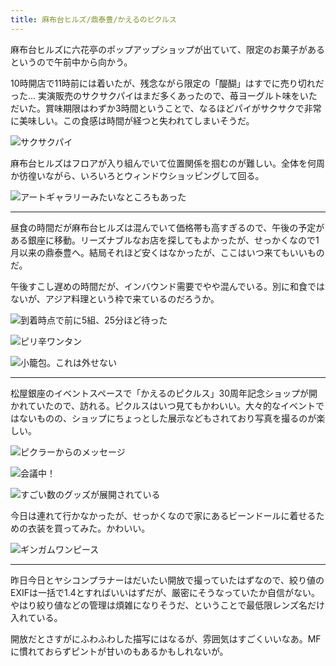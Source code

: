 ```yaml
---
title: 麻布台ヒルズ/鼎泰豊/かえるのピクルス
---
```


麻布台ヒルズに六花亭のポップアップショップが出ていて、限定のお菓子があるというので午前中から向かう。

10時開店で11時前には着いたが、残念ながら限定の「醍醐」はすでに売り切れだった... 実演販売のサクサクパイはまだ多くあったので、苺ヨーグルト味をいただいた。賞味期限はわずか3時間ということで、なるほどパイがサクサクで非常に美味しい。この食感は時間が経つと失われてしまいそうだ。

![サクサクパイ](https://photos.apkas.net/medium/202405/20240526-110357.webp)

麻布台ヒルズはフロアが入り組んでいて位置関係を掴むのが難しい。全体を何周か彷徨いながら、いろいろとウィンドウショッピングして回る。

![アートギャラリーみたいなところもあった](https://photos.apkas.net/medium/202405/20240526-113837.webp)

---

昼食の時間だが麻布台ヒルズは混んでいて価格帯も高すぎるので、午後の予定がある銀座に移動。リーズナブルなお店を探してもよかったが、せっかくなので1月以来の鼎泰豊へ。結局それほど安くはなかったが、ここはいつ来てもいいものだ。

午後すこし遅めの時間だが、インバウンド需要でやや混んでいる。別に和食ではないが、アジア料理という枠で来ているのだろうか。

![到着時点で前に5組、25分ほど待った](https://photos.apkas.net/medium/202405/20240526-133925.webp)

![ピリ辛ワンタン](https://photos.apkas.net/medium/202405/20240526-142737.webp)

![小籠包。これは外せない](https://photos.apkas.net/medium/202405/20240526-142906.webp)

---

松屋銀座のイベントスペースで「かえるのピクルス」30周年記念ショップが開かれていたので、訪れる。ピクルスはいつ見てもかわいい。大々的なイベントではないものの、ショップにちょっとした展示などもされており写真を撮るのが楽しい。

![ピクラーからのメッセージ](https://photos.apkas.net/medium/202405/20240526-151536.webp)

![会議中！](https://photos.apkas.net/medium/202405/20240526-153155.webp)

![すごい数のグッズが展開されている](https://photos.apkas.net/medium/202405/20240526-155850.webp)

今日は連れて行かなかったが、せっかくなので家にあるビーンドールに着せるための衣装を買ってみた。かわいい。

![ギンガムワンピース](https://photos.apkas.net/medium/202405/20240526-202143.webp)

---

昨日今日とヤシコンプラナーはだいたい開放で撮っていたはずなので、絞り値のEXIFは一括で1.4とすればいいはずだが、厳密にそうなっていたか自信がない。やはり絞り値などの管理は煩雑になりそうだ、ということで最低限レンズ名だけ入れている。

開放だとさすがにふわふわした描写にはなるが、雰囲気はすごくいいなあ。MFに慣れておらずピントが甘いのもあるかもしれないが。
